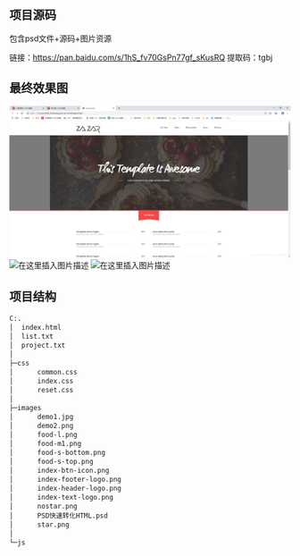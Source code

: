 ## 项目源码
包含psd文件+源码+图片资源

链接：https://pan.baidu.com/s/1hS_fv70GsPn77gf_sKusRQ 
提取码：tgbj

## 最终效果图
![在这里插入图片描述](从PSD到html(附完整资源).assets/watermark,type_ZmFuZ3poZW5naGVpdGk,shadow_10,text_aHR0cHM6Ly9ibG9nLmNzZG4ubmV0L3NpbmF0XzM4MzY4NjU4,size_16,color_FFFFFF,t_70)
![在这里插入图片描述](https://img-blog.csdnimg.cn/20200530151246746.png?x-oss-process=image/watermark,type_ZmFuZ3poZW5naGVpdGk,shadow_10,text_aHR0cHM6Ly9ibG9nLmNzZG4ubmV0L3NpbmF0XzM4MzY4NjU4,size_16,color_FFFFFF,t_70)
![在这里插入图片描述](https://img-blog.csdnimg.cn/20200530151302107.png?x-oss-process=image/watermark,type_ZmFuZ3poZW5naGVpdGk,shadow_10,text_aHR0cHM6Ly9ibG9nLmNzZG4ubmV0L3NpbmF0XzM4MzY4NjU4,size_16,color_FFFFFF,t_70)

## 项目结构

```clike
C:.
│  index.html
│  list.txt
│  project.txt
│  
├─css
│      common.css
│      index.css
│      reset.css
│      
├─images
│      demo1.jpg
│      demo2.png
│      food-l.png
│      food-m1.png
│      food-s-bottom.png
│      food-s-top.png
│      index-btn-icon.png
│      index-footer-logo.png
│      index-header-logo.png
│      index-text-logo.png
│      nostar.png
│      PSD快速转化HTML.psd
│      star.png
│      
└─js

```